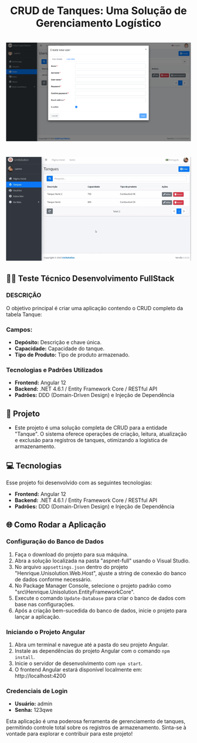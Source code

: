  <h1 align="center">
    CRUD de Tanques: Uma Solução de Gerenciamento Logístico
</h1>
<br>
  <img src="https://github.com/Henrique-Lira/henrique-unisolution/blob/master/_screenshots/ui-user-create-modal.png?raw=true">
<br>
<h1 align="center">
<img src="https://github.com/Henrique-Lira/henrique-unisolution/blob/master/_screenshots/unisolution.gif" alt="UniSolution GIF">
</h1>

## 👨‍💻 Teste Técnico Desenvolvimento FullStack
### DESCRIÇÃO
O objetivo principal é criar uma aplicação contendo o CRUD completo da tabela Tanque: 

### Campos: 
- **Depósito:** Descrição e chave única.
- **Capacidade:** Capacidade do tanque.
- **Tipo de Produto:** Tipo de produto armazenado.

### Tecnologias e Padrões Utilizados
- **Frontend:** Angular 12
- **Backend:** .NET 4.6.1 / Entity Framework Core / RESTful API
- **Padrões:** DDD (Domain-Driven Design) e Injeção de Dependência

## 🚀 Projeto

- Este projeto é uma solução completa de CRUD para a entidade "Tanque". O sistema oferece operações de criação, leitura, atualização e exclusão para registros de tanques, otimizando a logística de armazenamento.

## 💻 Tecnologias

Esse projeto foi desenvolvido com as seguintes tecnologias:

- **Frontend:** Angular 12
- **Backend:** .NET 4.6.1 / Entity Framework Core / RESTful API
- **Padrões:** DDD (Domain-Driven Design) e Injeção de Dependência

## 🌐 Como Rodar a Aplicação

### Configuração do Banco de Dados

1. Faça o download do projeto para sua máquina.
2. Abra a solução localizada na pasta "aspnet-full" usando o Visual Studio.
3. No arquivo `appsettings.json` dentro do projeto "Henrique.Unisolution.Web.Host", ajuste a string de conexão do banco de dados conforme necessário.
4. No Package Manager Console, selecione o projeto padrão como "src\Henrique.Unisolution.EntityFrameworkCore".
5. Execute o comando `Update-Database` para criar o banco de dados com base nas configurações.
6. Após a criação bem-sucedida do banco de dados, inicie o projeto para lançar a aplicação.

### Iniciando o Projeto Angular

1. Abra um terminal e navegue até a pasta do seu projeto Angular.
2. Instale as dependências do projeto Angular com o comando `npm install`.
3. Inicie o servidor de desenvolvimento com `npm start`.
4. O frontend Angular estará disponível localmente em: http://localhost:4200

### Credenciais de Login

- **Usuário:** admin
- **Senha:** 123qwe

Esta aplicação é uma poderosa ferramenta de gerenciamento de tanques, permitindo controle total sobre os registros de armazenamento. Sinta-se à vontade para explorar e contribuir para este projeto!
